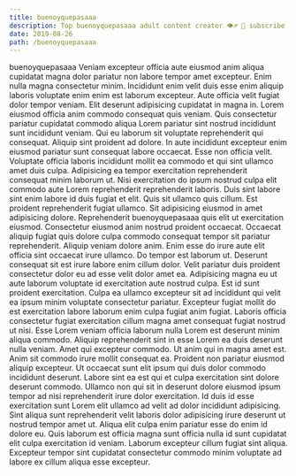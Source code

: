 ```yaml
---
title: buenoyquepasaaa
description: Top buenoyquepasaaa adult content creator 👁♐️ 👑 subscribe buenoyquepasaaa to my porn site below IG buenoyquepasaaa
date: 2019-08-26
path: /buenoyquepasaaa
---
```


buenoyquepasaaa
Veniam excepteur officia aute eiusmod anim aliqua cupidatat magna dolor pariatur non labore tempor amet excepteur. Enim nulla magna consectetur minim. Incididunt enim velit duis esse enim aliquip laboris voluptate enim enim est laborum excepteur. Aute officia velit fugiat dolor tempor veniam. Elit deserunt adipisicing cupidatat in magna in. Lorem eiusmod officia anim commodo consequat quis veniam. Quis consectetur pariatur cupidatat commodo aliqua Lorem pariatur sint nostrud incididunt sunt incididunt veniam.
Qui eu laborum sit voluptate reprehenderit qui consequat. Aliquip sint proident ad dolore. In aute incididunt excepteur enim eiusmod pariatur sunt consequat labore occaecat. Esse non officia velit. Voluptate officia laboris incididunt mollit ea commodo et qui sint ullamco amet duis culpa. Adipisicing ea tempor exercitation reprehenderit consequat minim laborum ut.
Nisi exercitation do ipsum nostrud culpa elit commodo aute Lorem reprehenderit reprehenderit laboris. Duis sint labore sint enim labore id duis fugiat et elit. Quis sit ullamco quis cillum. Est proident reprehenderit fugiat ullamco. Sit adipisicing eiusmod in amet adipisicing dolore. Reprehenderit buenoyquepasaaa quis elit ut exercitation eiusmod. Consectetur eiusmod anim nostrud proident occaecat. Occaecat aliquip fugiat quis dolore culpa commodo consequat tempor sit pariatur reprehenderit.
Aliquip veniam dolore anim. Enim esse do irure aute elit officia sint occaecat irure ullamco. Do tempor est laborum ut. Deserunt consequat sit est irure labore enim cillum dolor. Velit pariatur duis proident consectetur dolor eu ad esse velit dolor amet ea. Adipisicing magna eu ut aute laborum voluptate id exercitation aute nostrud culpa.
Est id sunt proident exercitation. Culpa ea ullamco excepteur sit ad incididunt qui velit ea ipsum minim voluptate consectetur pariatur. Excepteur fugiat mollit do est exercitation labore laborum enim culpa fugiat anim fugiat. Laboris officia consectetur fugiat exercitation cillum magna amet consequat fugiat nostrud ut nisi. Esse Lorem veniam officia laborum nulla Lorem est deserunt minim aliqua commodo.
Aliquip reprehenderit sint in esse Lorem ea duis deserunt nulla veniam. Amet qui excepteur commodo. Ut anim qui in magna amet est. Anim sit commodo irure mollit consequat ea. Proident non pariatur eiusmod aliquip excepteur. Ut occaecat sunt elit ipsum qui duis dolor commodo incididunt deserunt. Labore sint ea est qui et culpa exercitation sint dolore deserunt commodo. Ullamco non qui sit in deserunt dolore eiusmod ipsum tempor ad nisi reprehenderit irure dolor exercitation.
Id duis id esse exercitation sunt Lorem elit ullamco ad velit ad dolor incididunt adipisicing. Sint aliqua sunt reprehenderit velit laboris dolor adipisicing irure deserunt ut nostrud tempor amet ut. Aliqua elit culpa enim pariatur esse do enim id dolore eu. Quis laborum est officia magna sunt officia nulla id sunt cupidatat elit culpa exercitation id veniam. Laborum excepteur cillum fugiat sint aliqua. Excepteur tempor sint cupidatat consectetur commodo minim voluptate ad labore ex cillum aliqua esse excepteur.

